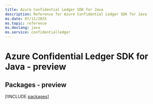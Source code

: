 ```yaml
---
title: Azure Confidential Ledger SDK for Java
description: Reference for Azure Confidential Ledger SDK for Java
ms.date: 07/11/2025
ms.topic: reference
ms.devlang: java
ms.service: confidentialledger
---
```

# Azure Confidential Ledger SDK for Java - preview
## Packages - preview
[!INCLUDE [packages](confidential-ledger-index.md)]